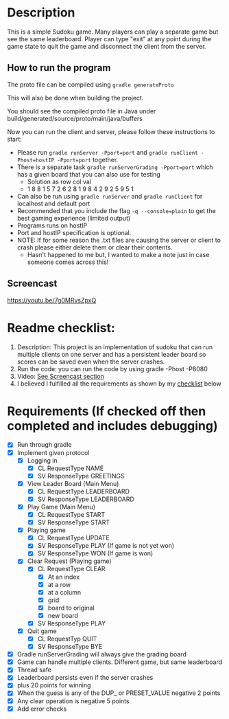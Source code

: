 # Description 
This is a simple Sudoku game. Many players can play a separate game but see the same leaderboard. Player can type "exit" at any point during the game state to quit the game and disconnect the client from the
server.

## How to run the program
The proto file can be compiled using
``gradle generateProto``

This will also be done when building the project.  

You should see the compiled proto file in Java under build/generated/source/proto/main/java/buffers  

Now you can run the client and server, please follow these instructions to start:
* Please run `gradle runServer -Pport=port` and `gradle runClient -Phost=hostIP -Pport=port` together.
* There is a separate task `gradle runServerGrading -Pport=port` which has a given board that you can also use for testing
  * Solution as row col val
  * 1 8 8
    1 5 7
    2 6 2
    8 1 9
    8 4 2
    9 2 5
    9 5 1
* Can also be run using `gradle runServer` and `gradle runClient` for localhost and default port
* Recommended that you include the flag `-q --console=plain` to get the best gaming experience (limited output)
* Programs runs on hostIP
* Port and hostIP specification is optional.
* NOTE: If for some reason the .txt files are causing the server or client to crash please either delete them or clear their contents.
  * Hasn't happened to me but, I wanted to make a note just in case someone comes across this!

## Screencast
https://youtu.be/7g0MRvsZpxQ

# Readme checklist:
1. Description: This project is an implementation of sudoku that can
run multiple clients on one server and has a persistent leader board
so scores can be saved even when the server crashes.
2. Run the code: you can run the code by using gradle -Phost -P8080
3. Video: [See Screencast section](#Screencast)
4. I believed I fulfilled all the requirements as shown by my [checklist](#requirements-if-checked-off-then-completed-and-includes-debugging) below

# Requirements (If checked off then completed and includes debugging)
- [x] Run through gradle
- [x] Implement given protocol
  - [x] Logging in
    - [x] CL RequestType NAME
    - [X] SV ResponseType GREETINGS
  - [x] View Leader Board (Main Menu)
    - [x] CL RequestType LEADERBOARD
    - [x] SV ResponseType LEADERBOARD
  - [x] Play Game (Main Menu)
    - [x] CL RequestType START
    - [x] SV ResponseType START
  - [x] Playing game
    - [X] CL RequestType UPDATE
    - [x] SV ResponseType PLAY (If game is not yet won)
    - [x] SV ResponseType WON (If game is won)
  - [x] Clear Request (Playing game)
    - [x] CL RequestType CLEAR
      - [x] At an index
      - [x] at a row
      - [x] at a column
      - [x] grid
      - [x] board to original
      - [x] new board
    - [x] SV ResponseType PLAY
  - [x] Quit game
    - [x] CL RequestTyp QUIT
    - [x] SV ResponseType BYE
- [x] Gradle runServerGrading will always give the grading board
- [x] Game can handle multiple clients. Different game, but same leaderboard
- [x] Thread safe
- [x] Leaderboard persists even if the server crashes
- [x] plus 20 points for winning
- [x] When the guess is any of the DUP_ or PRESET_VALUE negative 2 points
- [x] Any clear operation is negative 5 points
- [x] Add error checks